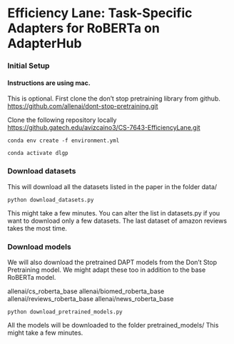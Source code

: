 # Efficiency Lane: Task-Specific Adapters for RoBERTa on AdapterHub

### Initial Setup

#### Instructions are using mac.

This is optional. First clone the don’t stop pretraining library from github.
https://github.com/allenai/dont-stop-pretraining.git

Clone the following repository locally
https://github.gatech.edu/avizcaino3/CS-7643-EfficiencyLane.git

`conda env create -f environment.yml`

`conda activate dlgp`

### Download datasets

This will download all the datasets listed in the paper in the folder data/

`python download_datasets.py`

This might take a few minutes. You can alter the list in datasets.py if you want to download only a few datasets. The last dataset of amazon reviews takes the most time.

### Download models

We will also download the pretrained DAPT models from the Don’t Stop Pretraining model. We might adapt these too in addition to the base RoBERTa model.

allenai/cs_roberta_base
allenai/biomed_roberta_base
allenai/reviews_roberta_base
allenai/news_roberta_base

`python download_pretrained_models.py`

All the models will be downloaded to the folder pretrained_models/
This might take a few minutes.
